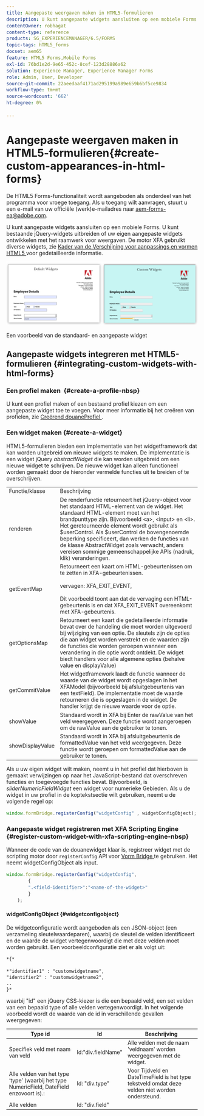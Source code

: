 ```yaml
---
title: Aangepaste weergaven maken in HTML5-formulieren
description: U kunt aangepaste widgets aansluiten op een mobiele Forms. U kunt bestaande jQuery-widgets uitbreiden of uw eigen aangepaste widgets ontwikkelen.
contentOwner: robhagat
content-type: reference
products: SG_EXPERIENCEMANAGER/6.5/FORMS
topic-tags: hTML5_forms
docset: aem65
feature: HTML5 Forms,Mobile Forms
exl-id: 76bd1e2d-9e65-452c-8cef-123d28886a62
solution: Experience Manager, Experience Manager Forms
role: Admin, User, Developer
source-git-commit: 22aeedaaf4171ad295199a989e659b6bf5ce9834
workflow-type: tm+mt
source-wordcount: '662'
ht-degree: 0%

---
```


# Aangepaste weergaven maken in HTML5-formulieren{#create-custom-appearances-in-html-forms}

<span class="preview"> De HTML5 Forms-functionaliteit wordt aangeboden als onderdeel van het programma voor vroege toegang. Als u toegang wilt aanvragen, stuurt u een e-mail van uw officiële (werk)e-mailadres naar aem-forms-ea@adobe.com.
</span>

U kunt aangepaste widgets aansluiten op een mobiele Forms. U kunt bestaande jQuery-widgets uitbreiden of uw eigen aangepaste widgets ontwikkelen met het raamwerk voor weergaven. De motor XFA gebruikt diverse widgets, zie [ Kader van de Verschijning voor aanpassings en vormen HTML5 ](/help/forms/custom-widgets.md) voor gedetailleerde informatie.

![ Een voorbeeld van gebrek en douane widget ](assets/custom-widgets.jpg)

Een voorbeeld van de standaard- en aangepaste widget

## Aangepaste widgets integreren met HTML5-formulieren {#integrating-custom-widgets-with-html-forms}

### Een profiel maken  {#create-a-profile-nbsp}

U kunt een profiel maken of een bestaand profiel kiezen om een aangepaste widget toe te voegen. Voor meer informatie bij het creëren van profielen, zie [ Creërend douaneProfiel ](/help/forms/custom-profile.md).

### Een widget maken {#create-a-widget}

HTML5-formulieren bieden een implementatie van het widgetframework dat kan worden uitgebreid om nieuwe widgets te maken. De implementatie is een widget jQuery *abstractWidget* die kan worden uitgebreid om een nieuwe widget te schrijven. De nieuwe widget kan alleen functioneel worden gemaakt door de hieronder vermelde functies uit te breiden of te overschrijven.

<table>
 <tbody>
  <tr>
   <td>Functie/klasse</td>
   <td>Beschrijving</td>
  </tr>
  <tr>
   <td>renderen</td>
   <td>De renderfunctie retourneert het jQuery-object voor het standaard HTML-element van de widget. Het standaard HTML-element moet van het brandpunttype zijn. Bijvoorbeeld &lt;a&gt;, &lt;input&gt; en &lt;li&gt;. Het geretourneerde element wordt gebruikt als $userControl. Als $userControl de bovengenoemde beperking specificeert, dan werken de functies van de klasse AbstractWidget zoals verwacht, anders vereisen sommige gemeenschappelijke APIs (nadruk, klik) veranderingen. </td>
  </tr>
  <tr>
   <td>getEventMap</td>
   <td>Retourneert een kaart om HTML-gebeurtenissen om te zetten in XFA-gebeurtenissen. <br /> <br /> vervagen: XFA_EXIT_EVENT, <br /> <br /> Dit voorbeeld toont aan dat de vervaging een HTML-gebeurtenis is en dat XFA_EXIT_EVENT overeenkomt met XFA-gebeurtenis. </td>
  </tr>
  <tr>
   <td>getOptionsMap</td>
   <td>Retourneert een kaart die gedetailleerde informatie bevat over de handeling die moet worden uitgevoerd bij wijziging van een optie. De sleutels zijn de opties die aan widget worden verstrekt en de waarden zijn de functies die worden geroepen wanneer een verandering in die optie wordt ontdekt. De widget biedt handlers voor alle algemene opties (behalve value en displayValue)</td>
  </tr>
  <tr>
   <td>getCommitValue</td>
   <td>Het widgetframework laadt de functie wanneer de waarde van de widget wordt opgeslagen in het XFAModel (bijvoorbeeld bij afsluitgebeurtenis van een textField). De implementatie moet de waarde retourneren die is opgeslagen in de widget. De handler krijgt de nieuwe waarde voor de optie.</td>
  </tr>
  <tr>
   <td>showValue</td>
   <td>Standaard wordt in XFA bij Enter de rawValue van het veld weergegeven. Deze functie wordt aangeroepen om de rawValue aan de gebruiker te tonen. </td>
  </tr>
  <tr>
   <td>showDisplayValue</td>
   <td>Standaard wordt in XFA bij afsluitgebeurtenis de formattedValue van het veld weergegeven. Deze functie wordt geroepen om formattedValue aan de gebruiker te tonen. </td>
  </tr>
 </tbody>
</table>

Als u uw eigen widget wilt maken, neemt u in het profiel dat hierboven is gemaakt verwijzingen op naar het JavaScript-bestand dat overschreven functies en toegevoegde functies bevat. Bijvoorbeeld, is *sliderNumericFieldWidget* een widget voor numerieke Gebieden. Als u de widget in uw profiel in de koptekstsectie wilt gebruiken, neemt u de volgende regel op:

```javascript
window.formBridge.registerConfig("widgetConfig" , widgetConfigObject);
```

### Aangepaste widget registreren met XFA Scripting Engine  {#register-custom-widget-with-xfa-scripting-engine-nbsp}

Wanneer de code van de douanewidget klaar is, registreer widget met de scripting motor door `registerConfig` API voor [ Vorm Bridge ](https://experienceleague.adobe.com/nl/docs/experience-manager-65/content/forms/developer-reference/form-bridge-apis) te gebruiken. Het neemt widgetConfigObject als input.

```javascript
window.formBridge.registerConfig("widgetConfig",
        {
        ".<field-identifier>":"<name-of-the-widget>"
        }
    );
```

#### widgetConfigObject {#widgetconfigobject}

De widgetconfiguratie wordt aangeboden als een JSON-object (een verzameling sleutelwaardeparen), waarbij de sleutel de velden identificeert en de waarde de widget vertegenwoordigt die met deze velden moet worden gebruikt. Een voorbeeldconfiguratie ziet er als volgt uit:

```
*{*

*"identifier1" : "customwidgetname",
"identifier2" : "customwidgetname2",
..
}*
```

waarbij &quot;id&quot; een jQuery CSS-kiezer is die een bepaald veld, een set velden van een bepaald type of alle velden vertegenwoordigt. In het volgende voorbeeld wordt de waarde van de id in verschillende gevallen weergegeven:

| Type id | Id | Beschrijving |
|---|---|---|
| Specifiek veld met naam van veld | Id:&quot;div.fieldName&quot; | Alle velden met de naam &#39;veldnaam&#39; worden weergegeven met de widget. |
| Alle velden van het type ‘type’ (waarbij het type NumericField, DateField enzovoort is).: | Id: &quot;div.type&quot; | Voor Tijdveld en DateTimeField is het type tekstveld omdat deze velden niet worden ondersteund. |
| Alle velden | Id: &quot;div.field&quot; |  |
